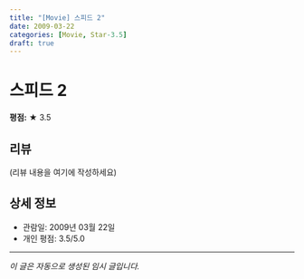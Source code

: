 ```yaml
---
title: "[Movie] 스피드 2"
date: 2009-03-22
categories: [Movie, Star-3.5]
draft: true
---
```


# 스피드 2

**평점:** ★ 3.5

## 리뷰

(리뷰 내용을 여기에 작성하세요)

## 상세 정보

- 관람일: 2009년 03월 22일
- 개인 평점: 3.5/5.0

---

*이 글은 자동으로 생성된 임시 글입니다.*
